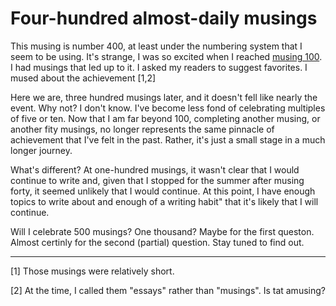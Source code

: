 Four-hundred almost-daily musings
=================================

This musing is number 400, at least under the numbering system that I seem
to be using.  It's strange, I was so excited when I reached
[musing 100](essay-100).  I had musings that led up to it.  I asked my
readers to suggest favorites.  I mused about the achievement [1,2]

Here we are, three hundred musings later, and it doesn't fell like nearly
the event.  Why not?  I don't know.  I've become less fond of celebrating
multiples of five or ten.  Now that I am far beyond 100, completing 
another musing, or another fity musings, no longer represents the same
pinnacle of achievement that I've felt in the past.  Rather, it's just a
small stage in a much longer journey.

What's different?  At one-hundred musings, it wasn't clear that I would
continue to write and, given that I stopped for the summer after musing 
forty, it seemed unlikely that I would continue.  At this point, I have
enough topics to write about and enough of a writing habit" that it's
likely that I will continue.

Will I celebrate 500 musings?  One thousand?  Maybe for the first queston.
Almost certinly for the second (partial) question.  Stay tuned to find
out.

---

[1] Those musings were relatively short.

[2] At the time, I called them "essays" rather than "musings".  Is tat
amusing?
